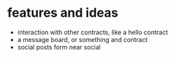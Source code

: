 # features and ideas

- interaction with other contracts, like a hello contract
- a message board, or something and contract
- social posts form near social
